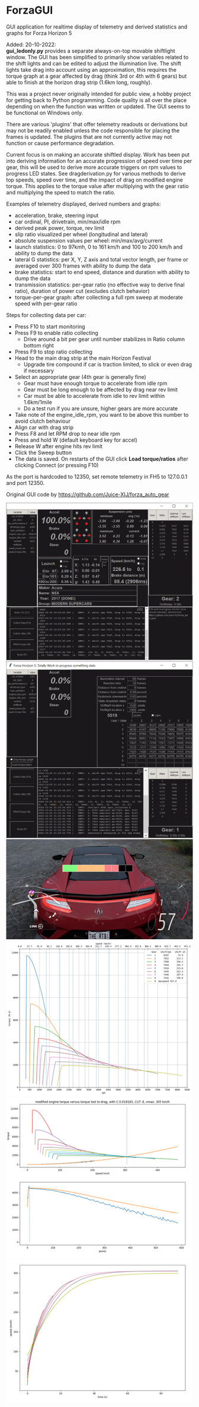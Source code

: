 # ForzaGUI

GUI application for realtime display of telemetry and derived statistics and graphs for Forza Horizon 5

Added: 20-10-2022:  
**gui_ledonly.py** provides a separate always-on-top movable shiftlight window. The GUI has been simplified to primarily show variables related to the shift lights and can be edited to adjust the illumination live. The shift lights take drag into account using an approximation, this requires the torque graph at a gear affected by drag (think 3rd or 4th with 6 gears) but able to finish at the horizon drag strip (1.6km long, roughly).

This was a project never originally intended for public view, a hobby project for getting back to Python programming. Code quality is all over the place depending on when the function was written or updated. The GUI seems to be functional on Windows only.

There are various 'plugins' that offer telemetry readouts or derivations but may not be readily enabled unless the code responsible for placing the frames is updated. The plugins that are not currently active may not function or cause performance degradation.

Current focus is on making an accurate shiftled display. Work has been put into deriving information for an accurate progression of speed over time per gear, this will be used to derive more accurate triggers on rpm values to progress LED states. See dragderivation.py for various methods to derive top speeds, speed over time, and the impact of drag on modified engine torque. This applies to the torque value after multiplying with the gear ratio and multiplying the speed to match the ratio.

Examples of telemetry displayed, derived numbers and graphs:
- acceleration, brake, steering input
- car ordinal, PI, drivetrain, min/max/idle rpm
- derived peak power, torque, rev limit
- slip ratio visualized per wheel (longitudinal and lateral)
- absolute suspension values per wheel: min/max/avg/current
- launch statistics: 0 to 97kmh, 0 to 161 km/h and 100 to 200 km/h and ability to dump the data
- lateral G statistics: per X, Y, Z axis and total vector length, per frame or averaged over 300 frames with ability to dump the data
- brake statistics: start to end speed, distance and duration with ability to dump the data
- transmission statistics: per-gear ratio (no effective way to derive final ratio), duration of power cut (excludes clutch behavior)
- torque-per-gear graph: after collecting a full rpm sweep at moderate speed with per-gear ratio

Steps for collecting data per car:
- Press F10 to start monitoring
- Press F9 to enable ratio collecting
  - Drive around a bit per gear until number stabilizes in Ratio column bottom right
- Press F9 to stop ratio collecting
- Head to the main drag strip at the main Horizon Festival
  - Upgrade tire compound if car is traction limited, to slick or even drag if necessary
- Select an appropriate gear (4th gear is generally fine)
  - Gear must have enough torque to accelerate from idle rpm
  - Gear must be long enough to be affected by drag near rev limit 
  - Car must be able to accelerate from idle to rev limit within 1.6km/1mile
  - Do a test run if you are unsure, higher gears are more accurate
- Take note of the engine_idle_rpm, you want to be above this number to avoid clutch behaviour
- Align car with drag strip
- Press F8 and let RPM drop to near idle rpm
- Press and hold W (default keyboard key for accel)
- Release W after engine hits rev limit
- Click the Sweep button
- The data is saved. On restarts of the GUI click **Load torque/ratios** after clicking Connect (or pressing F10)

As the port is hardcoded to 12350, set remote telemetry in FH5 to 127.0.0.1 and port 12350.

Original GUI code by https://github.com/Juice-XIJ/forza_auto_gear

![example GUI](example.png)
![example GUI ledonly](gui_ledonly_AcuraNSX_stock.png)
![example ingame ledbar](ingameledbar_AcuraNSX_stock.png)
![example torque graph per gear](example_AcuraNSX_stock.png)
![example drag corrected torque per gear](drag_corrected_torque_AcuraNSX_stock.png)
![example derived speed over time per gear](speed_per_gear_AcuraNSX_stock.png)
